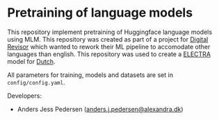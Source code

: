 # Pretraining of language models

This repository implement pretraining of Huggingface language models using MLM. This repository was created as part of a project for [Digital Revisor](https://www.digitalrevisor.nu/) which wanted to rework their ML pipeline to accomodate other languages than english. This repository was used to create a [ELECTRA](https://arxiv.org/abs/2003.10555) model for [Dutch](https://huggingface.co/ajders/nl_electra).

All parameters for training, models and datasets are set in `config/config.yaml`.

Developers:

- Anders Jess Pedersen (anders.j.pedersen@alexandra.dk)
